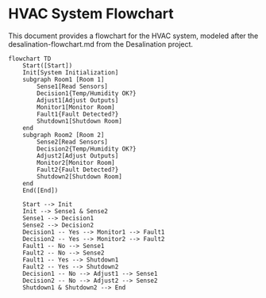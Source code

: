 # HVAC System Flowchart

This document provides a flowchart for the HVAC system, modeled after the desalination-flowchart.md from the Desalination project.

```mermaid
flowchart TD
    Start([Start])
    Init[System Initialization]
    subgraph Room1 [Room 1]
        Sense1[Read Sensors]
        Decision1{Temp/Humidity OK?}
        Adjust1[Adjust Outputs]
        Monitor1[Monitor Room]
        Fault1{Fault Detected?}
        Shutdown1[Shutdown Room]
    end
    subgraph Room2 [Room 2]
        Sense2[Read Sensors]
        Decision2{Temp/Humidity OK?}
        Adjust2[Adjust Outputs]
        Monitor2[Monitor Room]
        Fault2{Fault Detected?}
        Shutdown2[Shutdown Room]
    end
    End([End])

    Start --> Init
    Init --> Sense1 & Sense2
    Sense1 --> Decision1
    Sense2 --> Decision2
    Decision1 -- Yes --> Monitor1 --> Fault1
    Decision2 -- Yes --> Monitor2 --> Fault2
    Fault1 -- No --> Sense1
    Fault2 -- No --> Sense2
    Fault1 -- Yes --> Shutdown1
    Fault2 -- Yes --> Shutdown2
    Decision1 -- No --> Adjust1 --> Sense1
    Decision2 -- No --> Adjust2 --> Sense2
    Shutdown1 & Shutdown2 --> End
```
